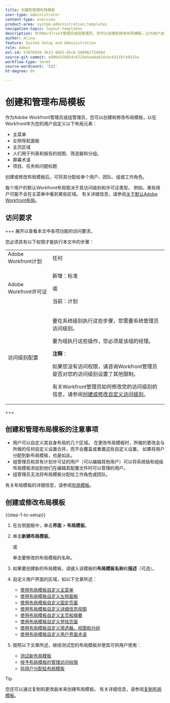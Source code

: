 ```yaml
---
title: 创建和管理布局模板
user-type: administrator
content-type: overview
product-area: system-administration;templates
navigation-topic: layout-templates
description: 作为Workfront管理员或组管理员，您可以创建和修改布局模板，以为用户自定义Workfront中的布局元素。
author: Alina
feature: System Setup and Administration
role: Admin
exl-id: 53076920-3b13-4b65-85cb-38096cf2d04d
source-git-commit: e896d156854c6729e5ea0a82dcbc641fbfa9415e
workflow-type: tm+mt
source-wordcount: '532'
ht-degree: 0%

---
```


# 创建和管理布局模板

<!--Audited: 12/2023-->

<!--
**DON'T DELETE, DRAFT OR HIDE THIS ARTICLE. IT IS LINKED TO THE PRODUCT, THROUGH THE CONTEXT SENSITIVE HELP LINKS.
-->

作为Adobe Workfront管理员或组管理员，您可以创建和修改布局模板，以在Workfront中为您的用户自定义以下布局元素：

* 主菜单
* 左侧导航面板
* 主页区域
* 人们用于列表和报告的视图、筛选器和分组。
* 屏幕术语
* 项目、任务和问题标题

创建或修改布局模板后，可将其分配给单个用户、团队、组或工作角色。

每个用户的默认Workfront布局取决于其访问级别和许可证类型。 例如，某些用户可能不会在主菜单中看到某些区域。 有关详细信息，请参阅[关于默认Adobe Workfront布局](../../../administration-and-setup/customize-workfront/use-layout-templates/about-the-default-wf-layout.md)。

## 访问要求

+++ 展开以查看本文中各项功能的访问要求。

您必须具有以下权限才能执行本文中的步骤：

<table style="table-layout:auto"> 
 <col> 
 <col> 
 <tbody> 
  <tr> 
   <td role="rowheader">Adobe Workfront计划</td> 
   <td>任何</td> 
  </tr> 
  <tr> 
   <td role="rowheader">Adobe Workfront许可证</td> 
   <td><p>新增：标准</p>
   或
   <p>当前：计划</p></td> 
  </tr> 
  <tr> 
   <td role="rowheader">访问级别配置</td> 
   <td> <p>要在系统级别执行这些步骤，您需要系统管理员访问级别。</p>
<p>要为组执行这些操作，您必须是该组的经理。</p> <p><b>注释</b>：</p> <p>如果您没有访问权限，请咨询Workfront管理员是否对您的访问级别设置了其他限制。

有关Workfront管理员如何修改您的访问级别的信息，请参阅<a href="../../../administration-and-setup/add-users/configure-and-grant-access/create-modify-access-levels.md" class="MCXref xref">创建或修改自定义访问级别</a>。</p> </td>
</tr> 
 </tbody> 
</table>

+++

## 创建和管理布局模板的注意事项

* 用户可以自定义其自身布局的几个区域。 在更改布局模板时，所做的更改会与所做的任何自定义设置合并，而不会覆盖或重置这些自定义设置。 如果将用户分配到新布局模板，也是如此。
* 组管理员和具有计划许可证的用户（可以编辑其他用户）可以将系统级和组级布局模板添加到他们在编辑其配置文件时可以管理的用户。
* 组管理员无法将布局模板分配给工作角色或团队。

有关布局模板的详细信息，请参阅[布局模板](../../../administration-and-setup/customize-workfront/use-layout-templates/use-layout-templates-customize-ui.md)。

<!--removed this from above, but keeping it for a bit, in case it will be needed - known issue around old templates still visible at time:
* Your older layout templates created in Adobe Workfront Classic have been automatically available in your instance of the new Adobe Workfront experience since they were migrated in early Fall 2019. Layout templates created in Adobe Workfront Classic after that time were migrated in April 2020. We recommend that you update these layout templates in the new Adobe Workfront experience to take advantage of new functionality and to make them even more useful in that environment.
-->

## 创建或修改布局模板

{{step-1-to-setup}}

1. 在左侧面板中，单击&#x200B;**界面** > **布局模板**。

1. 单击&#x200B;**新建布局模板**。

   或

   单击要修改的布局模板的名称。

1. 如果要创建新的布局模板，请键入该模板的&#x200B;**布局模板名称**&#x200B;和&#x200B;**描述**（可选）。

1. 自定义用户界面的区域，如以下文章所述：

   * [使用布局模板自定义主菜单](../../../administration-and-setup/customize-workfront/use-layout-templates/customize-main-menu.md)
   * [使用布局模板自定义左侧面板](../../../administration-and-setup/customize-workfront/use-layout-templates/customize-left-panel.md)
   * [使用布局模板自定义固定页面](../../../administration-and-setup/customize-workfront/use-layout-templates/customize-pinned-pages.md)
   * [使用布局模板自定义详细信息视图](../../../administration-and-setup/customize-workfront/use-layout-templates/customize-details-view-layout-template.md)
   * [使用布局模板自定义主页和摘要](../../../administration-and-setup/customize-workfront/use-layout-templates/customize-home-summary-layout-template.md)
   * [使用布局模板自定义登陆页面](../../../administration-and-setup/customize-workfront/use-layout-templates/customize-landing-page.md)
   * [使用布局模板自定义筛选器、视图和分组](../../../administration-and-setup/customize-workfront/use-layout-templates/customize-fvg-list-controls-layout-template.md)
   * [使用布局模板自定义用户界面术语](../../../administration-and-setup/customize-workfront/use-layout-templates/customize-terminology.md)

1. 按照以下文章所述，继续测试您的布局模板并使其可供用户使用：

   * [测试新布局模板](../../../administration-and-setup/customize-workfront/use-layout-templates/test-a-layout-template.md)
   * [授予布局模板的管理访问权限](../../../administration-and-setup/customize-workfront/use-layout-templates/grant-admin-access-layout-template.md)
   * [将用户分配给布局模板](../../../administration-and-setup/customize-workfront/use-layout-templates/assign-users-to-layout-template.md)

>[!TIP]
>
>您还可以通过复制和更改副本来创建布局模板。 有关详细信息，请参阅[复制布局模板](../../../administration-and-setup/customize-workfront/use-layout-templates/copy-a-layout-template.md)。

